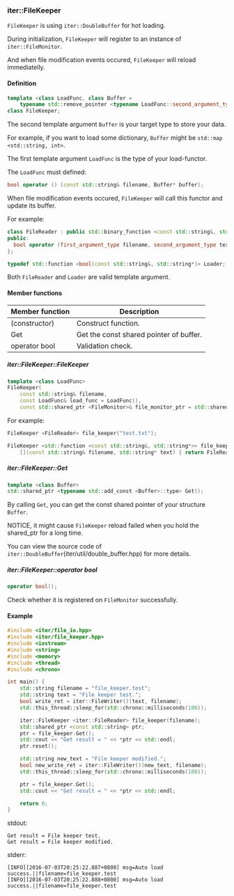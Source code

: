 ### iter::FileKeeper ###

```FileKeeper``` is using ```iter::DoubleBuffer``` for hot loading.

During initialization, ```FileKeeper``` will register to an instance of  ```iter::FileMonitor```. 

And when file modification events occured, ```FileKeeper``` will reload immediatelly.

#### Definition ####
```cpp
template <class LoadFunc, class Buffer =
    typename std::remove_pointer <typename LoadFunc::second_argument_type>::type>
class FileKeeper;
```
The second template argument ```Buffer``` is your target type to store your data. 

For example, if you want to load some dictionary, ```Buffer``` might be ```std::map <std::string, int>```.

The first template argument ```LoadFunc``` is the type of your load-functor.

The ```LoadFunc``` must defined:
```cpp
bool operator () (const std::string& filename, Buffer* buffer);
```

When file modification events occured, ```FileKeeper``` will call this functor and update its buffer.

For example:
```cpp
class FileReader : public std::binary_function <const std::string&, std::string*, bool> {
public:
  bool operator (first_argument_type filename, second_argument_type text);
};
```
```cpp 
typedef std::function <bool(const std::string&, std::string*)> Loader;
```
Both ```FileReader``` and ```Loader``` are valid template argument.

#### Member functions ####
| Member function | Description |
| ------ | ------ |
| (constructor) | Construct function. |
| Get | Get the const shared pointer of buffer. |
| operator bool | Validation check. |

##### iter::FileKeeper::FileKeeper #####
```cpp
template <class LoadFunc>
FileKeeper(
    const std::string& filename,
    const LoadFunc& load_func = LoadFunc(),
    const std::shared_ptr <FileMonitor>& file_monitor_ptr = std::shared_ptr <FileMonitor> ());
```

For example:
```cpp
FileKeeper <FileReader> file_keeper("test.txt");
```
```cpp
FileKeeper <std::function <const std::string&, std::string*>> file_keeper("test.txt", 
    [](const std::string& filename, std::string* text) { return FileReader()(filename, text); });
```

##### iter::FileKeeper::Get #####
```cpp
template <class Buffer>
std::shared_ptr <typename std::add_const <Buffer>::type> Get();
```
By calling ```Get```, you can get the const shared pointer of your structure ```Buffer```.

NOTICE, it might cause ```FileKeeper``` reload failed when you hold the shared_ptr for a long time.

You can view the source code of ```iter::DoubleBuffer```(iter/util/double_buffer.hpp) for more details.

##### iter::FileKeeper::operator bool #####
```cpp
operator bool();
```
Check whether it is registered on ```FileMonitor``` successfully.

#### Example ####
```cpp
#include <iter/file_io.hpp>
#include <iter/file_keeper.hpp>
#include <iostream>
#include <string>
#include <memory>
#include <thread>
#include <chrono>

int main() {
    std::string filename = "file_keeper.test";
    std::string text = "File keeper test.";
    bool write_ret = iter::FileWriter()(text, filename);
    std::this_thread::sleep_for(std::chrono::milliseconds(100));

    iter::FileKeeper <iter::FileReader> file_keeper(filename);
    std::shared_ptr <const std::string> ptr;
    ptr = file_keeper.Get();
    std::cout << "Get result = " << *ptr << std::endl;
    ptr.reset();

    std::string new_text = "File keeper modified.";
    bool new_write_ret = iter::FileWriter()(new_text, filename);
    std::this_thread::sleep_for(std::chrono::milliseconds(100));

    ptr = file_keeper.Get();
    std::cout << "Get result = " << *ptr << std::endl;

    return 0;
}
```
stdout:
```
Get result = File keeper test.
Get result = File keeper modified.
```

stderr:
```
[INFO][2016-07-03T20:25:22.887+0800] msg=Auto load success.||filename=file_keeper.test
[INFO][2016-07-03T20:25:22.888+0800] msg=Auto load success.||filename=file_keeper.test
```
